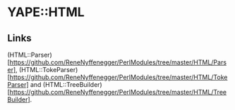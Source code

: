 # YAPE::HTML

## Links

(HTML::Parser)[https://github.com/ReneNyffenegger/PerlModules/tree/master/HTML/Parser],
(HTML::TokeParser)[https://github.com/ReneNyffenegger/PerlModules/tree/master/HTML/TokeParser] and
(HTML::TreeBuilder)[https://github.com/ReneNyffenegger/PerlModules/tree/master/HTML/TreeBuilder].
